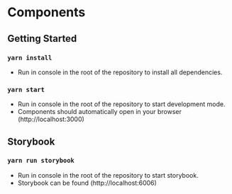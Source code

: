 # Components
## Getting Started
### `yarn install`
* Run in console in the root of the repository to install all dependencies.

### `yarn start`
* Run in console in the root of the repository to start development mode. <br>
* Components should automatically open in your browser (http://localhost:3000) <br>

## Storybook

### `yarn run storybook`
* Run in console in the root of the repository to start storybook. <br>
* Storybook can be found (http://localhost:6006) <br>